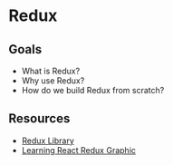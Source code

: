 # Redux

## Goals

- What is Redux?
- Why use Redux?
- How do we build Redux from scratch?

## Resources

- [Redux Library](https://redux.js.org/introduction/getting-started)
- [Learning React Redux Graphic](https://css-tricks.com/learning-react-redux/)
